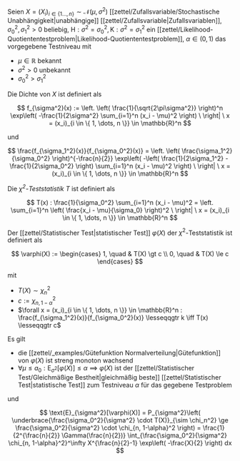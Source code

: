 Seien $X = (X_i)_{i \in \{ 1 \dots, n \}} \sim \mathcal{N}(\mu, \sigma^2)$ [[zettel/Zufallsvariable/Stochastische Unabhängigkeit|unabhängige]] [[zettel/Zufallsvariable|Zufallsvariablen]], $\sigma_0^2, \sigma_1^2 \gt 0$ beliebig, $\text{H} : \sigma^2 = \sigma_0^2, \text{K} : \sigma^2 = \sigma_1^2$ ein [[zettel/Likelihood-Quotiententestproblem|Likelihood-Quotiententestproblem]], $\alpha \in (0, 1)$ das vorgegebene Testniveau  mit
- $\mu \in \mathbb{R}$ bekannt
- $\sigma^2 \gt 0$ unbekannt
- $\sigma_0^2 \gt \sigma_1^2$

Die Dichte von $X$ ist definiert als

$$
	f_{\sigma^2}(x) := \left. \left( \frac{1}{\sqrt{2\pi\sigma^2}} \right)^n \exp\left( -\frac{1}{2\sigma^2} \sum_{i=1}^n (x_i - \mu)^2 \right) \ \right| \ x = (x_i)_{i \in \{ 1, \dots, n \}} \in \mathbb{R}^n
$$

und

$$
	\frac{f_{\sigma_1^2}(x)}{f_{\sigma_0^2}(x)} = \left. \left( \frac{\sigma_1^2}{\sigma_0^2} \right)^{-\frac{n}{2}} \exp\left( -\left( \frac{1}{2\sigma_1^2} - \frac{1}{2\sigma_0^2} \right) \sum_{i=1}^n (x_i - \mu)^2 \right) \ \right| \ x = (x_i)_{i \in \{ 1, \dots, n \}} \in \mathbb{R}^n
$$

Die *$\chi^2$-Teststatistik* $T$ ist definiert als

$$
	T(x) : \frac{1}{\sigma_0^2} \sum_{i=1}^n (x_i - \mu)^2 = \left. \sum_{i=1}^n \left( \frac{x_i - \mu}{\sigma_0} \right)^2 \ \right| \ x = (x_i)_{i \in \{ 1, \dots, n \}} \in \mathbb{R}^n
$$

Der [[zettel/Statistischer Test|statistischer Test]] $\varphi(X)$ der $\chi^2$-Teststatistik ist definiert als

$$
	\varphi(X) := \begin{cases}
		1, \quad & T(X) \gt c \\
		0, \quad & T(X) \le c
	\end{cases}
$$

mit
- $T(X) \sim \chi_n^2$
- $c := \chi_{n, 1-\alpha}^2$
- $\forall x = (x_i)_{i \in \{ 1, \dots, n \}} \in \mathbb{R}^n : \frac{f_{\sigma_1^2}(x)}{f_{\sigma_0^2}(x)} \lesseqqgtr k \iff T(x) \lesseqqgtr c$

Es gilt
- die [[zettel/_examples/Gütefunktion Normalverteilung|Gütefunktion]] von $\varphi(X)$ ist streng monoton wachsend
- $\forall \mu \le a_0 : \text{E}_{\sigma^2}[\varphi(X)] \le \alpha$ $\implies$ $\varphi(X)$ ist der [[zettel/Statistischer Test/Gleichmäßige Bestheit|gleichmäßig beste]] [[zettel/Statistischer Test|statistische Test]] zum Testniveau $\alpha$ für das gegebene Testproblem

und

$$
	\text{E}_{\sigma^2}[\varphi(X)] = P_{\sigma^2}\left( \underbrace{\frac{\sigma_0^2}{\sigma^2} \cdot T(X)}_{\sim \chi_n^2} \ge \frac{\sigma_0^2}{\sigma^2} \cdot \chi_{n, 1-\alpha}^2 \right) = \frac{1}{2^{\frac{n}{2}} \Gamma(\frac{n}{2})} \int_{\frac{\sigma_0^2}{\sigma^2} \chi_{n, 1-\alpha}^2}^\infty X^{\frac{n}{2}-1} \exp\left( -\frac{X}{2} \right) dx
$$